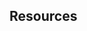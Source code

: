 ## Resources



[On Designing and Deploying Internet-Scale Services]:
    https://www.usenix.org/legacy/event/lisa07/tech/full_papers/hamilton/hamilton_html/
